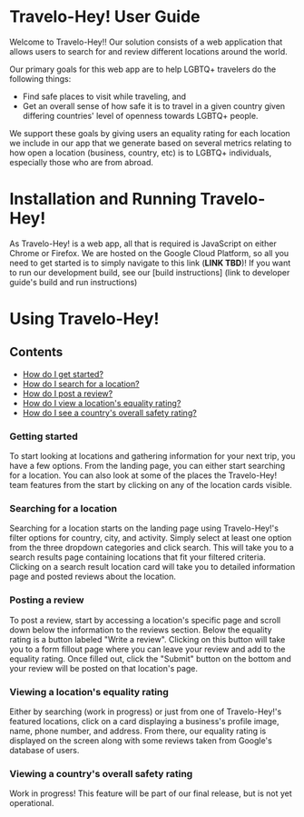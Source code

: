 # Travelo-Hey! User Guide

Welcome to Travelo-Hey!! Our solution consists of a web application that allows users to search for and review different locations around the world. 

Our primary goals for this web app are to help LGBTQ+ travelers do the following things:
- Find safe places to visit while traveling, and 
- Get an overall sense of how safe it is to travel in a given country given differing countries' level of openness towards LGBTQ+ people.

We support these goals by giving users an equality rating for each location we include in our app that we generate based on several metrics relating to how open a location (business, country, etc) is to LGBTQ+ individuals, especially those who are from abroad. 


# Installation and Running Travelo-Hey!

As Travelo-Hey! is a web app, all that is required is JavaScript on either Chrome or Firefox. We are hosted on the Google Cloud Platform, so all you need to get started is to simply navigate to this link (**LINK TBD**)! If you want to run our development build, see our [build instructions] (link to developer guide's build and run instructions)

# Using Travelo-Hey!

## Contents
- [How do I get started?](#how-do-i-get-started)
- [How do I search for a location?](#searching-for-a-location)
- [How do I post a review?](#posting-a-review)
- [How do I view a location's equality rating?](#viewing-a-locations-equality-rating)
- [How do I see a country's overall safety rating?](#viewing-a-countrys-overall-safety-rating)

### Getting started

To start looking at locations and gathering information for your next trip,
you have a few options. From the landing page, you can either start searching for a location. You can also look at some of the places the Travelo-Hey! team features from the start by clicking on any of the location cards visible.

### Searching for a location

Searching for a location starts on the landing page using Travelo-Hey!'s filter options for country, city, and activity. Simply select at least one option from the three dropdown categories and click search. This will take you to a search results page containing locations that fit your filtered criteria. Clicking on a search result location card will take you to detailed information page and posted reviews about the location. 

### Posting a review

To post a review, start by accessing a location's specific page and scroll down below the information to the reviews section. Below the equality rating is a button labeled "Write a review". Clicking on this button will take you to a form fillout page where you can leave your review and add to the equality rating. Once filled out, click the "Submit" button on the bottom and your review will be posted on that location's page. 


### Viewing a location's equality rating

Either by searching (work in progress) or just from one of Travelo-Hey!'s featured locations, click on a card displaying a business's profile image, name, phone number, and address. From there, our equality rating is displayed on the screen along with some reviews taken from Google's database of users.

### Viewing a country's overall safety rating

Work in progress! This feature will be part of our final release, but is not yet operational.

